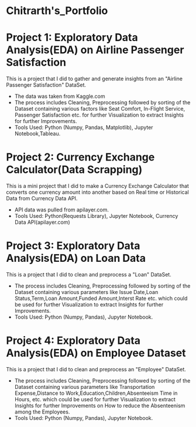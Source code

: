 # Chitrarth's_Portfolio

# **Project 1: Exploratory Data Analysis(EDA) on Airline Passenger Satisfaction**

This is a project that I did to gather and generate insights from an "Airline Passenger Satisfaction" DataSet.

* The data was taken from Kaggle.com
* The process includes Cleaning, Preprocessing followed by sorting of the Dataset containing various factors like Seat Comfort, In-Flight Service, Passenger Satisfaction etc. for further Visualization to extract Insights for further Improvements.
* Tools Used: Python (Numpy, Pandas, Matplotlib), Jupyter Notebook,Tableau.




# **Project 2: Currency Exchange Calculator(Data Scrapping)**

This is a mini project that I did to make a Currency Exchange Calculator that converts one currency amount into another based on Real time or Historical Data from Currency Data API.

* API data was pulled from apilayer.com.
* Tools Used: Python(Requests Library), Jupyter Notebook, Currency Data API(apilayer.com)




# **Project 3: Exploratory Data Analysis(EDA) on Loan Data**

This is a project that I did to clean and preprocess a "Loan" DataSet.

* The process includes Cleaning, Preprocessing followed by sorting of the Dataset containing various parameters like Issue Date,Loan Status,Term,Loan Amount,Funded Amount,Interst Rate etc. which could be used for further Visualization to extract Insights for further Improvements.
* Tools Used: Python (Numpy, Pandas), Jupyter Notebook.




# **Project 4: Exploratory Data Analysis(EDA) on Employee Dataset**

This is a project that I did to clean and preprocess an "Employee" DataSet.

* The process includes Cleaning, Preprocessing followed by sorting of the Dataset containing various parameters like Transportation Expense,Distance to Work,Education,Children,Absenteeism Time in Hours, etc. which could be used for further Visualization to extract Insights for further Improvements on How to reduce the Absenteenism among the Employees.
* Tools Used: Python (Numpy, Pandas), Jupyter Notebook.
